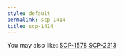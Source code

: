 ```yaml
---
style: default
permalink: scp-1414
title: scp-1414
---
```

You may also like:
[SCP-1578](http://scp-wiki.net/scp-1578)
[SCP-2213](http://scp-wiki.net/scp-2213)